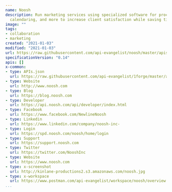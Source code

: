 ```yaml
---
name: Noosh
description: Run marketing services using specialized software for procurement, collaboration,
  calendaring, and more to increase client satisfaction while saving time and money.
image: ""
tags:
- collaboration
- marketing
created: "2021-01-03"
modified: "2021-01-03"
url: https://raw.githubusercontent.com/api-evangelist/noosh/master/apis.json
specificationVersion: "0.14"
apis: []
x-common:
- type: APIs.json
  url: https://raw.githubusercontent.com/api-evangelist/1forge/master/apis.json
- type: Website
  url: http://www.noosh.com
- type: Blog
  url: https://blog.noosh.com
- type: Developer
  url: https://api.noosh.com/api/developer/index.html
- type: Facebook
  url: https://www.facebook.com/NewlineNoosh
- type: Linkedin
  url: https://www.linkedin.com/company/noosh-inc-
- type: Login
  url: https://spd.noosh.com/noosh/home/login
- type: Support
  url: https://support.noosh.com
- type: Twitter
  url: https://twitter.com/NooshInc
- type: Website
  url: https://www.noosh.com
- type: x-screenshot
  url: http://kinlane-productions2.s3.amazonaws.com/noosh.jpg
- type: x-workspace
  url: https://www.postman.com/api-evangelist/workspace/noosh/overview
...
```

